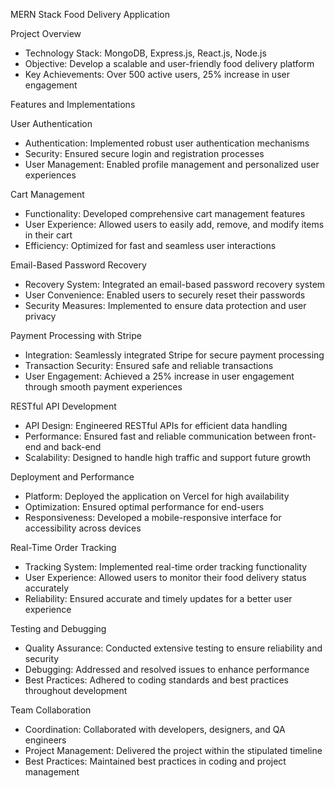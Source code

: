MERN Stack Food Delivery Application

Project Overview
- Technology Stack: MongoDB, Express.js, React.js, Node.js
- Objective: Develop a scalable and user-friendly food delivery platform
- Key Achievements: Over 500 active users, 25% increase in user engagement

Features and Implementations

User Authentication
- Authentication: Implemented robust user authentication mechanisms
- Security: Ensured secure login and registration processes
- User Management: Enabled profile management and personalized user experiences

Cart Management
- Functionality: Developed comprehensive cart management features
- User Experience: Allowed users to easily add, remove, and modify items in their cart
- Efficiency: Optimized for fast and seamless user interactions

Email-Based Password Recovery
- Recovery System: Integrated an email-based password recovery system
- User Convenience: Enabled users to securely reset their passwords
- Security Measures: Implemented to ensure data protection and user privacy

Payment Processing with Stripe
- Integration: Seamlessly integrated Stripe for secure payment processing
- Transaction Security: Ensured safe and reliable transactions
- User Engagement: Achieved a 25% increase in user engagement through smooth payment experiences

RESTful API Development
- API Design: Engineered RESTful APIs for efficient data handling
- Performance: Ensured fast and reliable communication between front-end and back-end
- Scalability: Designed to handle high traffic and support future growth

Deployment and Performance
- Platform: Deployed the application on Vercel for high availability
- Optimization: Ensured optimal performance for end-users
- Responsiveness: Developed a mobile-responsive interface for accessibility across devices

Real-Time Order Tracking
- Tracking System: Implemented real-time order tracking functionality
- User Experience: Allowed users to monitor their food delivery status accurately
- Reliability: Ensured accurate and timely updates for a better user experience

Testing and Debugging
- Quality Assurance: Conducted extensive testing to ensure reliability and security
- Debugging: Addressed and resolved issues to enhance performance
- Best Practices: Adhered to coding standards and best practices throughout development

Team Collaboration
-  Coordination: Collaborated with developers, designers, and QA engineers
- Project Management: Delivered the project within the stipulated timeline
- Best Practices: Maintained best practices in coding and project management
